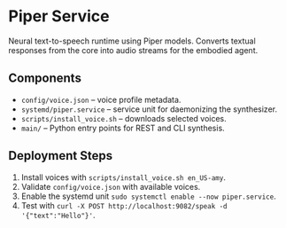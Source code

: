 # Piper Service

Neural text-to-speech runtime using Piper models. Converts textual responses from the core into audio streams for the embodied agent.

## Components

- `config/voice.json` – voice profile metadata.
- `systemd/piper.service` – service unit for daemonizing the synthesizer.
- `scripts/install_voice.sh` – downloads selected voices.
- `main/` – Python entry points for REST and CLI synthesis.

## Deployment Steps

1. Install voices with `scripts/install_voice.sh en_US-amy`.
2. Validate `config/voice.json` with available voices.
3. Enable the systemd unit `sudo systemctl enable --now piper.service`.
4. Test with `curl -X POST http://localhost:9082/speak -d '{"text":"Hello"}'`.

